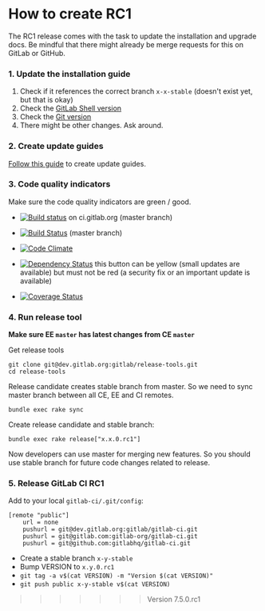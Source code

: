 # How to create RC1

The RC1 release comes with the task to update the installation and upgrade docs. Be mindful that there might already be merge requests for this on GitLab or GitHub.

### 1. Update the installation guide

1. Check if it references the correct branch `x-x-stable` (doesn't exist yet, but that is okay)
1. Check the [GitLab Shell version](/lib/tasks/gitlab/check.rake#L782)
1. Check the [Git version](/lib/tasks/gitlab/check.rake#L794)
1. There might be other changes. Ask around.

### 2. Create update guides

[Follow this guide](howto_update_guides.md) to create update guides.


### 3. Code quality indicators

Make sure the code quality indicators are green / good.

- [![Build status](http://ci.gitlab.org/projects/1/status.png?ref=master)](http://ci.gitlab.org/projects/1?ref=master) on ci.gitlab.org (master branch)

- [![Build Status](https://semaphoreapp.com/api/v1/projects/2f1a5809-418b-4cc2-a1f4-819607579fe7/243338/badge.png)](https://semaphoreapp.com/gitlabhq/gitlabhq) (master branch)

- [![Code Climate](https://codeclimate.com/github/gitlabhq/gitlabhq.png)](https://codeclimate.com/github/gitlabhq/gitlabhq)

- [![Dependency Status](https://gemnasium.com/gitlabhq/gitlabhq.png)](https://gemnasium.com/gitlabhq/gitlabhq) this button can be yellow (small updates are available) but must not be red (a security fix or an important update is available)

- [![Coverage Status](https://coveralls.io/repos/gitlabhq/gitlabhq/badge.png?branch=master)](https://coveralls.io/r/gitlabhq/gitlabhq)

### 4. Run release tool


**Make sure EE `master` has latest changes from CE `master`**

Get release tools

```
git clone git@dev.gitlab.org:gitlab/release-tools.git
cd release-tools
```

Release candidate creates stable branch from master.
So we need to sync master branch between all CE, EE and CI remotes.


```
bundle exec rake sync
```

Create release candidate and stable branch:

```
bundle exec rake release["x.x.0.rc1"]
```

Now developers can use master for merging new features.
So you should use stable branch for future code changes related to release.


### 5. Release GitLab CI RC1

Add to your local `gitlab-ci/.git/config`:

```
[remote "public"]
    url = none
    pushurl = git@dev.gitlab.org:gitlab/gitlab-ci.git
    pushurl = git@gitlab.com:gitlab-org/gitlab-ci.git
    pushurl = git@github.com:gitlabhq/gitlab-ci.git
```

* Create a stable branch `x-y-stable`
* Bump VERSION to `x.y.0.rc1`
* `git tag -a v$(cat VERSION) -m "Version $(cat VERSION)"`
* `git push public x-y-stable v$(cat VERSION)`

>>>>>>> Version 7.5.0.rc1
